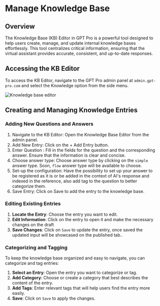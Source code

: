 # Manage Knowledge Base

## Overview

The Knowledge Base (KB) Editor in GPT Pro is a powerful tool designed to help users create, manage, and update internal knowledge bases effortlessly. This tool centralizes critical information, ensuring that the virtual assistant provides accurate, consistent, and up-to-date responses.

## Accessing the KB Editor

To access the KB Editor, navigate to the GPT Pro admin panel at `admin.gpt-pro.com` and select the Knowledge option from the side menu.

![Knowledge base editor](/assets/img/gpt/KB-editor.png)

## Creating and Managing Knowledge Entries

### Adding New Questions and Answers
1.	Navigate to the KB Editor: Open the Knowledge Base Editor from the admin panel.
2.	Add New Entry: Click on the + Add Entry button.
3.	Enter Question : Fill in the fields for the question and the corresponding answer. Ensure that the information is clear and concise.
4.	Choose answer type: Choose answer type by clicking on the `simple` answer type. Soon, `flow` answer type will be available to choose.
5.  Set-up the configuration: Have the possibility to set up your answer to be registered as it is or be added in the context of AI's response and indexed in the reference, also add tag to the question to better categorize them.
5.  Save Entry: Click on Save to add the entry to the knowledge base.


### Editing Existing Entries

1. **Locate the Entry**: Choose the entry you want to edit.
2. **Edit Information**: Click on the entry to open it and make the necessary changes on the draft
3. **Save Changes**: Click on `Save` to update the entry, once saved the updated input will be showcased on the published tab..

### Categorizing and Tagging

To keep the knowledge base organized and easy to navigate, you can categorize and tag entries:

1. **Select an Entry**: Open the entry you want to categorize or tag.
2. **Add Category**: Choose or create a category that best describes the content of the entry.
3. **Add Tags**: Enter relevant tags that will help users find the entry more easily.
4. **Save**: Click on `Save` to apply the changes.
